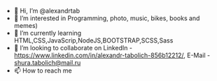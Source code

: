 - 👋 Hi, I’m @alexandrtab
- 👀 I’m interested in Programming, photo, music, bikes, books and memes)
- 🌱 I’m currently learning HTML,CSS,JavaScrip,NodeJS,BOOTSTRAP,SCSS,Sass
- 💞️ I’m looking to collaborate on LinkedIn -https://www.linkedin.com/in/alexandr-tabolich-856b12212/, E-Mail - shura.tabolich@mail.ru
- 📫 How to reach me 

<!---
alexandrtab/alexandrtab is a ✨ special ✨ repository because its `README.md` (this file) appears on your GitHub profile.
You can click the Preview link to take a look at your changes.
--->
